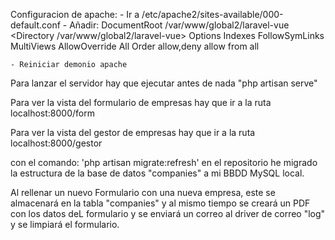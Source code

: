 Configuracion de apache:
	- Ir a /etc/apache2/sites-available/000-default.conf
	- Añadir:
		DocumentRoot /var/www/global2/laravel-vue
       		<Directory /var/www/global2/laravel-vue>
               		Options Indexes FollowSymLinks MultiViews
                	AllowOverride All
                	Order allow,deny
                	allow from all
       		</Directory>

	- Reiniciar demonio apache

Para lanzar el servidor hay que ejecutar antes de nada "php artisan serve"

Para ver la vista del formulario de empresas hay que ir a la ruta localhost:8000/form

Para ver la vista del gestor de empresas hay que ir a la ruta localhost:8000/gestor

con el comando: 'php artisan migrate:refresh' en el repositorio he migrado la estructura de la base de datos "companies" a mi BBDD MySQL local.

Al rellenar un nuevo Formulario con una nueva empresa, este se almacenará en la tabla "companies" y al mismo tiempo
se creará un PDF con los datos deL formulario y se enviará un correo al driver de correo "log" y se limpiará 
el formulario.
